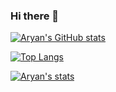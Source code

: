 ### Hi there 👋

[![Aryan's GitHub stats](https://github-readme-stats.vercel.app/api?username=aryandayal)](https://github.com/anuraghazra/github-readme-stats)

[![Top Langs](https://github-readme-stats.vercel.app/api/top-langs/?username=aryandayal&layout=compact)](https://github.com/anuraghazra/github-readme-stats)

[![Aryan's stats](https://github-readme-stats.vercel.app/api/wakatime?username=aryandayal)](https://github.com/anuraghazra/github-readme-stats)

